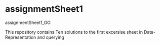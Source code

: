 # assignmentSheet1
assignmentSheet1_GO

This repository contains Ten solutions to the first excersise sheet
in Data-Representation and querying
